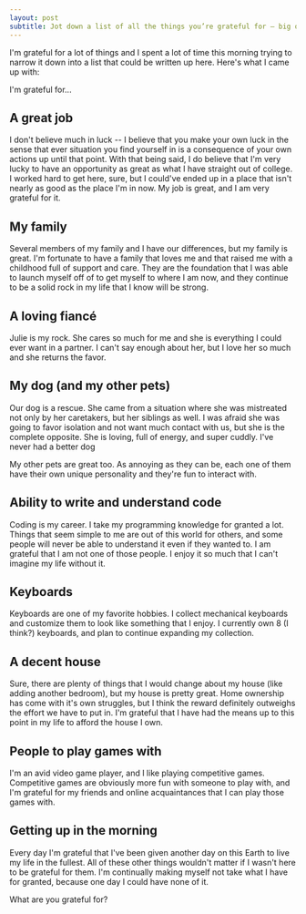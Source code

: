 ```yaml
---
layout: post
subtitle: Jot down a list of all the things you’re grateful for – big or small, broad or specific.
---
```


I'm grateful for a lot of things and I spent a lot of time this morning trying to narrow it down into a list that could be written up here. Here's what I came up with:

I'm grateful for...

## A great job

I don't believe much in luck -- I believe that you make your own luck in the sense that ever situation you find yourself in is a consequence of your own actions up until that point. With that being said, I do believe that I'm very lucky to have an opportunity as great as what I have straight out of college. I worked hard to get here, sure, but I could've ended up in a place that isn't nearly as good as the place I'm in now. My job is great, and I am very grateful for it.

## My family

Several members of my family and I have our differences, but my family is great. I'm fortunate to have a family that loves me and that raised me with a childhood full of support and care. They are the foundation that I was able to launch myself off of to get myself to where I am now, and they continue to be a solid rock in my life that I know will be strong.

## A loving fiancé

Julie is my rock. She cares so much for me and she is everything I could ever want in a partner. I can't say enough about her, but I love her so much and she returns the favor.

## My dog (and my other pets)

Our dog is a rescue. She came from a situation where she was mistreated not only by her caretakers, but her siblings as well. I was afraid she was going to favor isolation and not want much contact with us, but she is the complete opposite. She is loving, full of energy, and super cuddly. I've never had a better dog

My other pets are great too. As annoying as they can be, each one of them have their own unique personality and they're fun to interact with.

## Ability to write and understand code

Coding is my career. I take my programming knowledge for granted a lot. Things that seem simple to me are out of this world for others, and some people will never be able to understand it even if they wanted to. I am grateful that I am not one of those people. I enjoy it so much that I can't imagine my life without it.

## Keyboards

Keyboards are one of my favorite hobbies. I collect mechanical keyboards and customize them to look like something that I enjoy. I currently own 8 (I think?) keyboards, and plan to continue expanding my collection.

## A decent house

Sure, there are plenty of things that I would change about my house (like adding another bedroom), but my house is pretty great. Home ownership has come with it's own struggles, but I think the reward definitely outweighs the effort we have to put in. I'm grateful that I have had the means up to this point in my life to afford the house I own.

## People to play games with

I'm an avid video game player, and I like playing competitive games. Competitive games are obviously more fun with someone to play with, and I'm grateful for my friends and online acquaintances that I can play those games with.

## Getting up in the morning

Every day I'm grateful that I've been given another day on this Earth to live my life in the fullest. All of these other things wouldn't matter if I wasn't here to be grateful for them. I'm continually making myself not take what I have for granted, because one day I could have none of it.

What are you grateful for?
